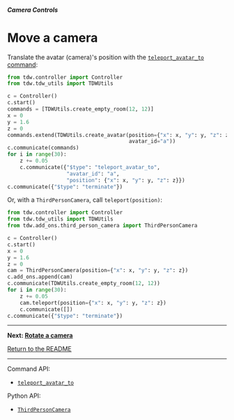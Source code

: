 ##### Camera Controls

# Move a camera

Translate the avatar (camera)'s position with the [`teleport_avatar_to` command](../../api/command_api.md#teleport_avatar_to):

```python
from tdw.controller import Controller
from tdw.tdw_utils import TDWUtils

c = Controller()
c.start()
commands = [TDWUtils.create_empty_room(12, 12)]
x = 0
y = 1.6
z = 0
commands.extend(TDWUtils.create_avatar(position={"x": x, "y": y, "z": z},
                                       avatar_id="a"))
c.communicate(commands)
for i in range(30):
    z += 0.05
    c.communicate({"$type": "teleport_avatar_to",
                   "avatar_id": "a",
                   "position": {"x": x, "y": y, "z": z}})
c.communicate({"$type": "terminate"})
```

Or, with a `ThirdPersonCamera`, call `teleport(position)`:

```python
from tdw.controller import Controller
from tdw.tdw_utils import TDWUtils
from tdw.add_ons.third_person_camera import ThirdPersonCamera

c = Controller()
c.start()
x = 0
y = 1.6
z = 0
cam = ThirdPersonCamera(position={"x": x, "y": y, "z": z})
c.add_ons.append(cam)
c.communicate(TDWUtils.create_empty_room(12, 12))
for i in range(30):
    z += 0.05
    cam.teleport(position={"x": x, "y": y, "z": z})
    c.communicate([])
c.communicate({"$type": "terminate"})
```

***

**Next: [Rotate a camera](rotation.md)**

[Return to the README](../../README.md)

***

Command API:

- [`teleport_avatar_to`](../../api/command_api.md#teleport_avatar_to)

Python API:

- [`ThirdPersonCamera`](../../python/add_ons/third_person_camera.md)

